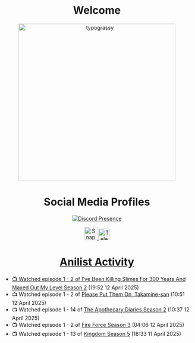 <div align="center">

# Welcome
<a href="https://github.com/kawarimidoll/typograssy">
    <img alt="typograssy" src="https://typograssy.deno.dev/api?text=%E3%82%88%E3%81%86%E3%81%93%E3%81%9D%E3%81%BF%E3%81%AA%E3%81%95%E3%82%93%20-%20Sheby--&&l0=none&l1=82d9d0&l2=027353&l3=038c4c&l4=01402e&bg=none&frame=none&speed=100&comment=" width="421.99">
</a>

</div>

<div align="center">

# Social Media Profiles

[![Discord Presence](https://lanyard.cnrad.dev/api/612532963938271232)](https://discord.com/users/612532963938271232)


<a href="https://www.snapchat.com/add/a.sheby" title="Snapchat Profile">
    <img src="https://www.freepnglogos.com/uploads/snapchat-logo-png-0.png" width="35" alt="Snapchat Logo" />


<a href="https://t.me/ASheby" title="Telegram Profile">
    <img src="https://www.freepnglogos.com/uploads/telegram-logo-png-0.png" width="30" alt="Telegram Logo" />


</div>

<div align="center">

# Anilist Activity

</div>

<!-- ANILIST_ACTIVITY:start -->

-   📺 Watched episode 1 - 2 of [I've Been Killing Slimes For 300 Years And Maxed Out My Level Season 2](https://anilist.co/anime/143337) (19:52 12 April 2025)
-   📺 Watched episode 1 - 2 of [Please Put Them On, Takamine-san](https://anilist.co/anime/179965) (10:51 12 April 2025)
-   📺 Watched episode 1 - 14 of [The Apothecary Diaries Season 2](https://anilist.co/anime/176301) (10:37 12 April 2025)
-   📺 Watched episode 1 - 2 of [Fire Force Season 3](https://anilist.co/anime/149118) (04:06 12 April 2025)
-   📺 Watched episode 1 - 13 of [Kingdom Season 5](https://anilist.co/anime/155227) (18:33 11 April 2025)

<!-- ANILIST_ACTIVITY:end -->
